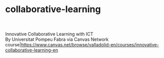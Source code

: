 # collaborative-learning<br><br>

Innovative Collaborative Learning with ICT<br>By Universitat Pompeu Fabra via Canvas Network<br>course|https://www.canvas.net/browse/valladolid-en/courses/innovative-collaborative-learning-en<br><br>
